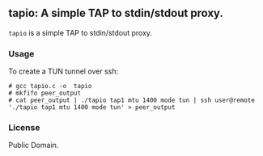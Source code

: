 tapio: A simple TAP to stdin/stdout proxy.
---
`tapio` is a simple TAP to stdin/stdout proxy.

### Usage

To create a TUN tunnel over ssh:

```
# gcc tapio.c -o  tapio
# mkfifo peer_output
# cat peer_output | ./tapio tap1 mtu 1400 mode tun | ssh user@remote './tapio tap1 mtu 1400 mode tun' > peer_output
```

### License

Public Domain.
